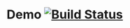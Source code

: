 # Demo [![Build Status](https://travis-ci.org/hpi-swa-teaching/SWT18-Demo.svg?branch=master)](https://travis-ci.org/hpi-swa-teaching/SWT18-Demo)
